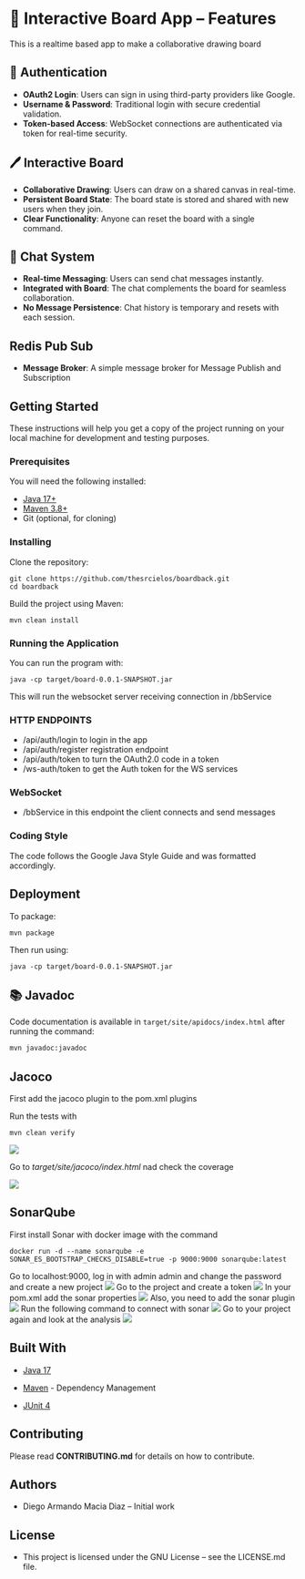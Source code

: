# 🧩 Interactive Board App – Features

This is a realtime based app to make a collaborative drawing board

## 🔐 Authentication
- **OAuth2 Login**: Users can sign in using third-party providers like Google.
- **Username & Password**: Traditional login with secure credential validation.
- **Token-based Access**: WebSocket connections are authenticated via token for real-time security.

## 🖊️ Interactive Board
- **Collaborative Drawing**: Users can draw on a shared canvas in real-time.
- **Persistent Board State**: The board state is stored and shared with new users when they join.
- **Clear Functionality**: Anyone can reset the board with a single command.

## 💬 Chat System
- **Real-time Messaging**: Users can send chat messages instantly.
- **Integrated with Board**: The chat complements the board for seamless collaboration.
- **No Message Persistence**: Chat history is temporary and resets with each session.

## Redis Pub Sub
- **Message Broker**: A simple message broker for Message Publish and Subscription

## Getting Started

These instructions will help you get a copy of the project running on your local machine for development and testing purposes.

### Prerequisites

You will need the following installed:

- [Java 17+](https://jdk.java.net/)
- [Maven 3.8+](https://maven.apache.org/install.html)
- Git (optional, for cloning)

### Installing

Clone the repository:

``` 
git clone https://github.com/thesrcielos/boardback.git
cd boardback
```

Build the project using Maven:
```
mvn clean install
```

### Running the Application

You can run the program with:

```
java -cp target/board-0.0.1-SNAPSHOT.jar
```

This will run the websocket server receiving connection in /bbService

### HTTP ENDPOINTS
* /api/auth/login to login in the app
* /api/auth/register registration endpoint
* /api/auth/token to turn the OAuth2.0 code in a token
* /ws-auth/token to get the Auth token for the WS services
### WebSocket
* /bbService in this endpoint the client connects and send messages
### Coding Style

The code follows the Google Java Style Guide and was formatted accordingly.

## Deployment

To package:
```
mvn package
```
Then run using:
```
java -cp target/board-0.0.1-SNAPSHOT.jar
```

## 📚 Javadoc

Code documentation is available in `target/site/apidocs/index.html` after running the command:

```bash
mvn javadoc:javadoc
````

## Jacoco

First add the jacoco plugin to the pom.xml plugins

Run the tests with
```
mvn clean verify
```

![](assets/1.png)

Go to *target/site/jacoco/index.html* nad check the coverage

![](assets/2.png)

## SonarQube
First install Sonar with docker image with the command
```
docker run -d --name sonarqube -e SONAR_ES_BOOTSTRAP_CHECKS_DISABLE=true -p 9000:9000 sonarqube:latest
```
Go to localhost:9000, log in with admin admin and change the password and create a new project
![](assets/3.png)
Go to the project and create a token
![](assets/4.png)
In your pom.xml add the sonar properties
![](assets/5.png)
Also, you need to add the sonar plugin
![](assets/6.png)
Run the following command to connect with sonar
![](assets/7.png)
Go to your project again and look at the analysis
![](assets/8.png)
## Built With

* [Java 17](https://www.oracle.com/java/technologies/javase/jdk17-archive-downloads.html)

* [Maven](https://maven.apache.org/) - Dependency Management

* [ JUnit 4](https://junit.org/junit4/)

## Contributing

Please read **CONTRIBUTING.md** for details on how to contribute.

## Authors

* Diego Armando Macia Diaz – Initial work

## License

* This project is licensed under the GNU License – see the LICENSE.md file.
